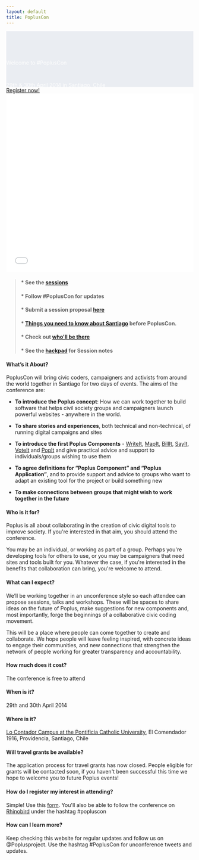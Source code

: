 ```yaml
---
layout: default
title: PoplusCon
---
```


<!-- <div class="clipped">
  <h2>Poplus Conference</h2>
  <h3>29th & 30th April 2014 in Santiago, Chile</h3>
</div> -->

<div id="bkEventDiv">
<svg width="100%" height="100%">
  <defs>
    <mask id="theMask">
      <rect width="101%" height="100%" fill="#fff" />
      <text x="0" y="90" id="theEventTit" fill="#000">Welcome to #PoplusCon</text>
      <text x="0" y="150" id="theEventText" fill="#000">29th & 30th April 2014 in Santiago, Chile</text>
    </mask>
  </defs>
  <rect width="101%" height="100%" mask="url(#theMask)" fill="#eaedf2" />
</svg>
</div>

<div class="center">
  <a class="btn-red" href="https://docs.google.com/forms/d/1v6eTcXjReQmVJpMZ2gw4f0QGddswiyhusivyuFnS7yc/viewform">Register now!</a>
</div>

<iframe width="100%" height="480" src="//www.youtube.com/embed/x2eMnQ1XxE4?rel=0" frameborder="0" allowfullscreen></iframe>

> #### * See the [sessions][sessions]
> #### * Follow &#35;PoplusCon for updates
> #### * Submit a session proposal [here][sessions]
> #### * [Things you need to know about Santiago][post-aboutstgo] before PoplusCon.
> #### * Check out [who'll be there][popluscon-participants]
> #### * See the [hackpad][hackpad] for Session notes


#### What’s it About?

PoplusCon will bring civic coders, campaigners and activists from around the world together in Santiago for two days of events.  The aims of the conference are:

- **To introduce the Poplus concept**: How we can work together to build software that helps civil society groups and campaigners launch powerful websites - anywhere in the world.

- **To share stories and experiences**, both technical and non-technical, of running digital campaigns and sites

- **To introduce the first Poplus Components** - [WriteIt][writeit], [MapIt][mapit], [BillIt][billit], [SayIt][sayit], [VoteIt][developmentboard] and [PopIt][popit] and give practical advice and support to individuals/groups wishing to use them

- **To agree definitions for “Poplus Component” and “Poplus Application”**, and to provide support and advice to groups who want to adapt an existing tool for the project or build something new

- **To make connections between groups that might wish to work together in the future**



#### Who is it for?

Poplus is all about collaborating in the creation of civic digital tools to improve society. If you're interested in that aim, you should attend the conference.

You may be an individual, or working as part of a group. Perhaps you're developing tools for others to use, or you may be campaigners that need sites and tools built for you. Whatever the case, if you're interested in the benefits that collaboration can bring, you're welcome to attend.

#### What can I expect?

We’ll be working together in an unconference style so each attendee can propose sessions, talks and workshops. These will be spaces to share ideas on the future of Poplus, make suggestions for new components and, most importantly, forge the beginnings of a collaborative civic coding movement. 

This will be a place where people can come together to create and collaborate. We hope people will leave feeling inspired, with concrete ideas to engage their communities, and new connections that strengthen the network of people working for greater transparency and accountability.


#### How much does it cost?
The conference is free to attend

#### When is it?
29th and 30th April 2014

#### Where is it?
[Lo Contador Campus at the Pontificia Catholic University][location],  El Comendador 1916, Providencia, Santiago, Chile

#### Will travel grants be available?
The application process for travel grants has now closed. People eligible for grants will be contacted soon, if you haven't been successful this time we hope to welcome you to future Poplus events!

#### How do I register my interest in attending?
Simple!  Use this [form][register].
You'll also be able to follow the conference on [Rhinobird][rb] under the hashtag #popluscon

#### How can I learn more?
Keep checking this website for regular updates and follow us on @Poplusproject. Use the hashtag &#35;PoplusCon for unconference tweets and updates.


[popluscon-participants]: https://docs.google.com/a/votainteligente.cl/spreadsheet/ccc?key=0AilWvupLW-QEdFFERVlfSzBPTWpfaVp3X0RjOHFZZ1E&usp=gmail#gid=0
[post-aboutstgo]: /posts/things-you-need-to-know-about-stgo/
[register]: https://docs.google.com/forms/d/1v6eTcXjReQmVJpMZ2gw4f0QGddswiyhusivyuFnS7yc/viewform
[writeit]: http://writeit.ciudadanointeligente.org
[billit]: http://poplus.org/posts/billit/
[sayit]: http://sayit.mysociety.org/
[developmentboard]: https://trello.com/b/5gGF4xrJ/poplus-development
[popit]: http://popit.mysociety.org/
[mapit]: http://code.mapit.mysociety.org/
[sessions]: http://poplus.org/popluscon_sessions.html
[location]: https://www.google.co.uk/maps/place/Pontificia+Universidad+Cat%C3%B3lica+de+Chile/@-33.420096,-70.618007,17z/data=!3m1!4b1!4m2!3m1!1s0x9662cf6087b6b2a1:0x42104b9842c65eba
[rb]: http://rhinobird.tv/
[hackpad]: https://popluscon.hackpad.com

